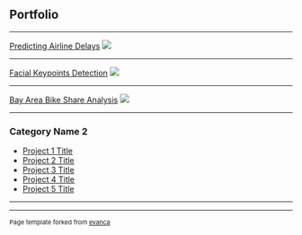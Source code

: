 ## Portfolio

---

[Predicting Airline Delays](/sample_page)
<img src="images/dummy_thumbnail.jpg?raw=true"/>

---
[Facial Keypoints Detection](/pdf/sample_presentation.pdf)
<img src="images/dummy_thumbnail.jpg?raw=true"/>

---
[Bay Area Bike Share Analysis](http://example.com/)
<img src="images/dummy_thumbnail.jpg?raw=true"/>

---

### Category Name 2

- [Project 1 Title](http://example.com/)
- [Project 2 Title](http://example.com/)
- [Project 3 Title](http://example.com/)
- [Project 4 Title](http://example.com/)
- [Project 5 Title](http://example.com/)

---




---
<p style="font-size:11px">Page template forked from <a href="https://github.com/evanca/quick-portfolio">evanca</a></p>
<!-- Remove above link if you don't want to attibute -->

